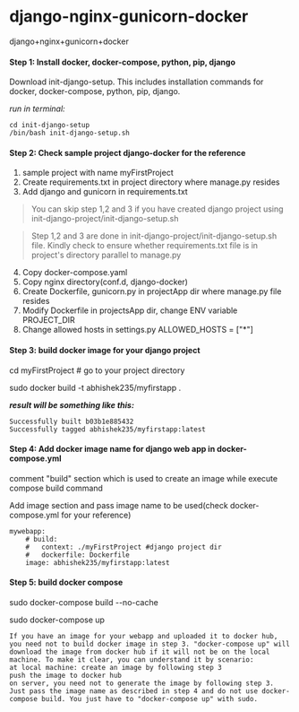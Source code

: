 # django-nginx-gunicorn-docker
django+nginx+gunicorn+docker

#### Step 1: Install docker, docker-compose, python, pip, django

Download init-django-setup. This includes installation commands for docker, docker-compose, python, pip, django.

_run in terminal:_
```
cd init-django-setup
/bin/bash init-django-setup.sh
```
#### Step 2: Check sample project django-docker for the reference

1. sample project with name myFirstProject
2. Create requirements.txt in project directory where manage.py resides
3. Add django and gunicorn in requirements.txt

> You can skip step 1,2 and 3 if you have created django project using init-django-project/init-django-setup.sh

> Step 1,2 and 3 are done in init-django-project/init-django-setup.sh file. Kindly check to ensure whether requirements.txt file is in project's directory parallel to manage.py

4. Copy docker-compose.yaml
5. Copy nginx directory(conf.d, django-docker)
6. Create Dockerfile, gunicorn.py in projectApp dir where manage.py file resides
7. Modify Dockerfile in projectsApp dir, change ENV variable PROJECT_DIR
8. Change allowed hosts in settings.py
ALLOWED_HOSTS = ["*"]

#### Step 3: build docker image for your django project

cd myFirstProject # go to your project directory

sudo docker build -t abhishek235/myfirstapp .

***result will be something like this:***
```
Successfully built b03b1e885432
Successfully tagged abhishek235/myfirstapp:latest
```
#### Step 4: Add docker image name for django web app in docker-compose.yml

comment "build" section which is used to create an image while execute compose build command

Add image section and pass image name to be used(check docker-compose.yml for your reference)

```
mywebapp:
    # build:
    #   context: ./myFirstProject #django project dir
    #   dockerfile: Dockerfile
    image: abhishek235/myfirstapp:latest
```

#### Step 5: build docker compose

sudo docker-compose build --no-cache

sudo docker-compose up

```
If you have an image for your webapp and uploaded it to docker hub, you need not to build docker image in step 3. "docker-compose up" will download the image from docker hub if it will not be on the local machine. To make it clear, you can understand it by scenario: 
at local machine: create an image by following step 3
push the image to docker hub
on server, you need not to generate the image by following step 3. Just pass the image name as described in step 4 and do not use docker-compose build. You just have to "docker-compose up" with sudo.
```
